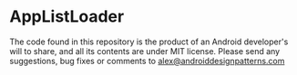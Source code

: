 AppListLoader
=============

The code found in this repository is the product of an Android developer's will to share, and all its contents are under MIT license. Please send any suggestions, bug fixes or comments to alex@androiddesignpatterns.com